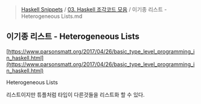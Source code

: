> [Haskell Snippets](../README.md) / [03. Haskell 조각코드 모음](README.md) / 이기종 리스트 - Heterogeneous Lists.md
## 이기종 리스트 - Heterogeneous Lists
[https://www.parsonsmatt.org/2017/04/26/basic_type_level_programming_in_haskell.html](https://www.parsonsmatt.org/2017/04/26/basic_type_level_programming_in_haskell.html)

Heterogeneous Lists

리스트이지만 튜플처럼 타입이 다른것들을 리스트화 할 수 있다.